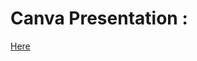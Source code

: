 # Canva Presentation : 
[Here](https://www.canva.com/design/DAEzD64lxkw/qux9-Rq3AaZXtZJttVjFgw/view?utm_content=DAEzD64lxkw&utm_campaign=designshare&utm_medium=link&utm_source=sharebutton)
